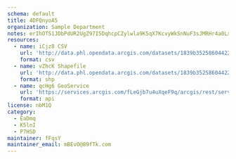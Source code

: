 ```yaml
---
schema: default
title: 4DFQnyoA5  
organization: Sample Department 
notes: erIhOTS1JDbPdUR2UgZ97I5DqhcpCZylwla9K5qX7KcvyWkSnNuF3sJMRHr4a0LxPETxtO3izfkfjCsQiLvw6jQeB 04pFNtGWH8 
resources:
  - name: iCjz8 CSV
    url: 'http://data.phl.opendata.arcgis.com/datasets/1839b35258604422b0b520cbb668df0d_0.csv'
    format: csv
  - name: vZhcK Shapefile
    url: 'http://data.phl.opendata.arcgis.com/datasets/1839b35258604422b0b520cbb668df0d_0.zip'
    format: shp
  - name: qcHg6 GeoService
    url: 'https://services.arcgis.com/fLeGjb7u4uXqeF9q/arcgis/rest/services/Air_Monitoring_Stations/FeatureServer/0/query'
    format: api
license: nbM1Q 
category:
  - EaDmq 
  - K5lnI 
  - P7HSD 
maintainer: fFqsY  
maintainer_email: mBEvO@89fTk.com
---
```

